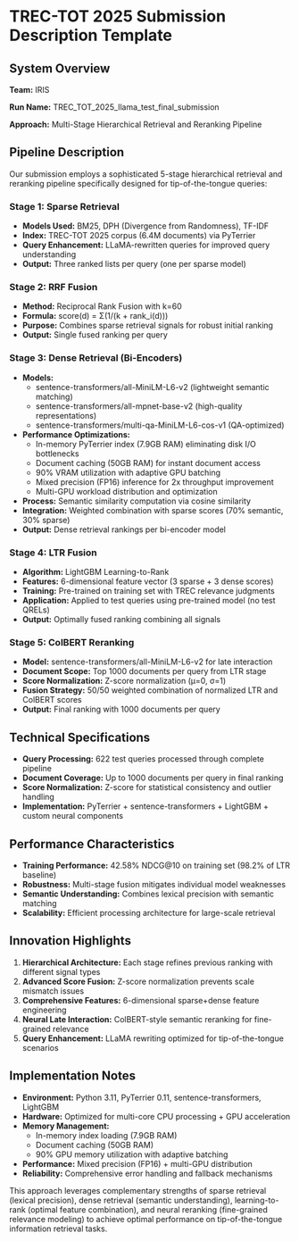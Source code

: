 TREC-TOT 2025 Submission Description Template
============================================

## System Overview

**Team:** IRIS

**Run Name:** TREC_TOT_2025_llama_test_final_submission

**Approach:** Multi-Stage Hierarchical Retrieval and Reranking Pipeline

## Pipeline Description

Our submission employs a sophisticated 5-stage hierarchical retrieval and reranking pipeline specifically designed for tip-of-the-tongue queries:

### Stage 1: Sparse Retrieval
- **Models Used:** BM25, DPH (Divergence from Randomness), TF-IDF
- **Index:** TREC-TOT 2025 corpus (6.4M documents) via PyTerrier
- **Query Enhancement:** LLaMA-rewritten queries for improved query understanding
- **Output:** Three ranked lists per query (one per sparse model)

### Stage 2: RRF Fusion
- **Method:** Reciprocal Rank Fusion with k=60
- **Formula:** score(d) = Σ(1/(k + rank_i(d)))
- **Purpose:** Combines sparse retrieval signals for robust initial ranking
- **Output:** Single fused ranking per query

### Stage 3: Dense Retrieval (Bi-Encoders)
- **Models:** 
  - sentence-transformers/all-MiniLM-L6-v2 (lightweight semantic matching)
  - sentence-transformers/all-mpnet-base-v2 (high-quality representations)
  - sentence-transformers/multi-qa-MiniLM-L6-cos-v1 (QA-optimized)
- **Performance Optimizations:**
  - In-memory PyTerrier index (7.9GB RAM) eliminating disk I/O bottlenecks
  - Document caching (50GB RAM) for instant document access
  - 90% VRAM utilization with adaptive GPU batching
  - Mixed precision (FP16) inference for 2x throughput improvement
  - Multi-GPU workload distribution and optimization
- **Process:** Semantic similarity computation via cosine similarity
- **Integration:** Weighted combination with sparse scores (70% semantic, 30% sparse)
- **Output:** Dense retrieval rankings per bi-encoder model

### Stage 4: LTR Fusion
- **Algorithm:** LightGBM Learning-to-Rank
- **Features:** 6-dimensional feature vector (3 sparse + 3 dense scores)
- **Training:** Pre-trained on training set with TREC relevance judgments
- **Application:** Applied to test queries using pre-trained model (no test QRELs)
- **Output:** Optimally fused ranking combining all signals

### Stage 5: ColBERT Reranking
- **Model:** sentence-transformers/all-MiniLM-L6-v2 for late interaction
- **Document Scope:** Top 1000 documents per query from LTR stage
- **Score Normalization:** Z-score normalization (μ=0, σ=1)
- **Fusion Strategy:** 50/50 weighted combination of normalized LTR and ColBERT scores
- **Output:** Final ranking with 1000 documents per query

## Technical Specifications

- **Query Processing:** 622 test queries processed through complete pipeline
- **Document Coverage:** Up to 1000 documents per query in final ranking
- **Score Normalization:** Z-score for statistical consistency and outlier handling
- **Implementation:** PyTerrier + sentence-transformers + LightGBM + custom neural components

## Performance Characteristics

- **Training Performance:** 42.58% NDCG@10 on training set (98.2% of LTR baseline)
- **Robustness:** Multi-stage fusion mitigates individual model weaknesses
- **Semantic Understanding:** Combines lexical precision with semantic matching
- **Scalability:** Efficient processing architecture for large-scale retrieval

## Innovation Highlights

1. **Hierarchical Architecture:** Each stage refines previous ranking with different signal types
2. **Advanced Score Fusion:** Z-score normalization prevents scale mismatch issues
3. **Comprehensive Features:** 6-dimensional sparse+dense feature engineering
4. **Neural Late Interaction:** ColBERT-style semantic reranking for fine-grained relevance
5. **Query Enhancement:** LLaMA rewriting optimized for tip-of-the-tongue scenarios

## Implementation Notes

- **Environment:** Python 3.11, PyTerrier 0.11, sentence-transformers, LightGBM
- **Hardware:** Optimized for multi-core CPU processing + GPU acceleration
- **Memory Management:** 
  - In-memory index loading (7.9GB RAM) 
  - Document caching (50GB RAM)
  - 90% GPU memory utilization with adaptive batching
- **Performance:** Mixed precision (FP16) + multi-GPU distribution
- **Reliability:** Comprehensive error handling and fallback mechanisms

This approach leverages complementary strengths of sparse retrieval (lexical precision), dense retrieval (semantic understanding), learning-to-rank (optimal feature combination), and neural reranking (fine-grained relevance modeling) to achieve optimal performance on tip-of-the-tongue information retrieval tasks.
